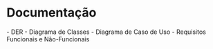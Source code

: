 <h1>Documentação</h1>
  - DER
  - Diagrama de Classes
  - Diagrama de Caso de Uso
  - Requisitos Funcionais e Não-Funcionais
